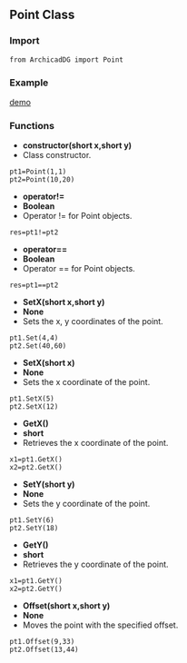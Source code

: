 ## Point Class

### Import
```
from ArchicadDG import Point
``` 

### Example
[demo](../Scripts/Tests/dg_point_test.py)


### Functions

* **constructor(short x,short y)**
* Class constructor.
```
pt1=Point(1,1)
pt2=Point(10,20)
```

* **operator!=**
* **Boolean**
* Operator != for Point objects.

```
res=pt1!=pt2
```

* **operator==**
* **Boolean**
* Operator == for Point objects.

```
res=pt1==pt2
```

* **SetX(short x,short y)**
* **None**
* Sets the x, y coordinates of the point.
```
pt1.Set(4,4)
pt2.Set(40,60)
```


* **SetX(short x)**
* **None**
* Sets the x coordinate of the point.

```
pt1.SetX(5)
pt2.SetX(12)
```

* **GetX()**
* **short**
* Retrieves the x coordinate of the point.

```
x1=pt1.GetX()
x2=pt2.GetX()
```

* **SetY(short y)**
* **None**
* Sets the y coordinate of the point.

```
pt1.SetY(6)
pt2.SetY(18)
```

* **GetY()**
* **short**
* Retrieves the y coordinate of the point.

```
x1=pt1.GetY()
x2=pt2.GetY()
```

* **Offset(short x,short y)**
* **None**
* Moves the point with the specified offset.

```
pt1.Offset(9,33)
pt2.Offset(13,44)
```

